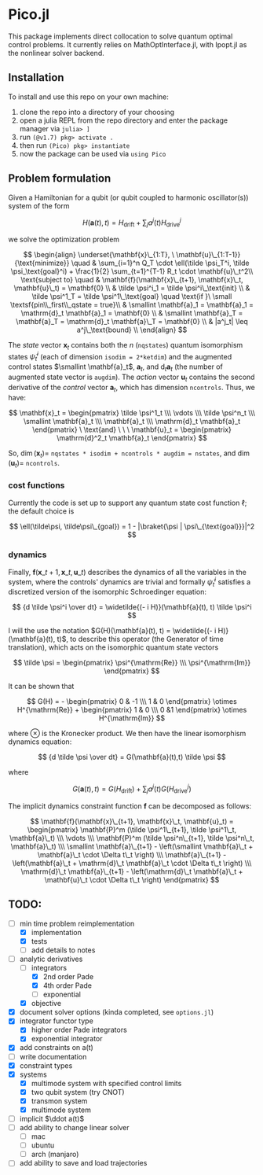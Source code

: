 # Pico.jl

This package implements direct collocation to solve quantum optimal control problems. It currently relies on MathOptInterface.jl, with Ipopt.jl as the nonlinear solver backend.

## Installation

To install and use this repo on your own machine:

1. clone the repo into a directory of your choosing
2. open a julia REPL from the repo directory and enter the package manager via `julia> ]`
3. run `(@v1.7) pkg> activate .` 
4. then run `(Pico) pkg> instantiate`
5. now the package can be used via `using Pico`


## Problem formulation

Given a Hamiltonian for a qubit (or qubit coupled to harmonic oscillator(s)) system of the form

$$
H(\mathbf{{a}}(t), t ) = H_{\text{drift}} + \sum_{j} a^j(t) H_{\text{drive}}^j
$$

we solve the optimization problem

$$
\begin{align}
\underset{\mathbf{x}\_{1:T}, \ \mathbf{u}\_{1:T-1}}{\text{minimize}} \quad
& \sum_{i=1}^n Q_T \cdot \ell(\tilde \psi_T^i, \tilde \psi_\text{goal}^i) + \frac{1}{2} \sum_{t=1}^{T-1} R_t \cdot \mathbf{u}\_t^2\\ 
\text{subject to} \quad 
& \mathbf{f}(\mathbf{x}\_{t+1}, \mathbf{x}\_t, \mathbf{u}\_t) = \mathbf{0}  \\
&  \tilde \psi^i_1 = \tilde \psi^i\_\text{init} \\
& \tilde \psi^1_T = \tilde \psi^1\_\text{goal} \quad \text{if }\ \small \textsf{pin\\_first\\_qstate = true}\\
& \smallint \mathbf{a}_1 = \mathbf{a}_1 = \mathrm{d}_t \mathbf{a}_1 = \mathbf{0} \\  
& \smallint \mathbf{a}_T = \mathbf{a}_T = \mathrm{d}_t \mathbf{a}\_T = \mathbf{0} \\
& |a^j_t| \leq a^j\_\text{bound} \\
\end{align}
$$

The *state* vector $\mathbf{x}_t$ contains both the $n$ (`nqstates`) quantum isomorphism states $\tilde \psi^i_t$ (each of dimension `isodim = 2*ketdim`) and the augmented control states $\smallint \mathbf{a}_t$, $\mathbf{a}_t$, and $\mathrm{d}_t \mathbf{a}_t$ (the number of augmented state vector is `augdim`). The *action* vector $\mathbf{u}_t$ contains the second derivative of the *control* vector $\mathbf{a}_t$, which has dimension `ncontrols`. Thus, we have:

$$
\mathbf{x}_t = \begin{pmatrix} \tilde \psi^1_t \\\ \vdots \\\ \tilde \psi^n_t \\\ \smallint \mathbf{a}_t \\\ \mathbf{a}_t \\\ \mathrm{d}_t \mathbf{a}_t \end{pmatrix} \ \text{and} \ \ \ \mathbf{u}_t = \begin{pmatrix} \mathrm{d}^2_t \mathbf{a}_t  \end{pmatrix}
$$

So, $\dim(\mathbf{x}_t) =$ `nqstates * isodim + ncontrols * augdim = nstates`, and $\dim(\mathbf{u}_t)=$ `ncontrols`.

### cost functions

Currently the code is set up to support any quantum state cost function $\ell$; the default choice is

$$
\ell(\tilde\psi, \tilde\psi\_{goal}) = 1 - |\braket{\psi | \psi\_{\text{goal}}}|^2
$$

### dynamics

Finally, $\mathbf{f}(\mathbf{x}\_{t+1}, \mathbf{x}\_t, \mathbf{u}\_t)$ describes the dynamics of all the variables in the system, where the controls' dynamics are trivial and formally $\tilde \psi^i_t$ satisfies a discretized version of the isomorphic Schroedinger equation:

$$
{d \tilde \psi^i \over dt} = \widetilde{(- i H)}(\mathbf{a}(t), t) \tilde \psi^i
$$

I will the use the notation $G(H)(\mathbf{a}(t), t) = \widetilde{(- i H)}(\mathbf{a}(t), t)$, to describe this operator (the Generator of time translation), which acts on the isomorphic quantum state vectors 

$$
\tilde \psi = \begin{pmatrix} \psi^{\mathrm{Re}} \\\ \psi^{\mathrm{Im}} \end{pmatrix}
$$ 

It can be shown that

$$
G(H) =  - \begin{pmatrix} 0 & -1 \\\ 1 & 0 \end{pmatrix} \otimes H^{\mathrm{Re}} + \begin{pmatrix} 1 & 0 \\\ 0 &1 \end{pmatrix} \otimes H^{\mathrm{Im}}
$$

where $\otimes$ is the Kronecker product.  We then have the linear isomorphism dynamics equation:

$$
{d \tilde \psi \over dt} = G(\mathbf{a}(t),t) \tilde \psi
$$

where

$$
G(\mathbf{a}(t),t) = G(H_{\text{drift}}) + \sum_j a^j(t) G(H_{\text{drive}}^j) 
$$

The implicit dynamics constraint function $\mathbf{f}$ can be decomposed as follows:

$$
\mathbf{f}(\mathbf{x}\_{t+1}, \mathbf{x}\_t, \mathbf{u}_t) 
= \begin{pmatrix} 
  \mathbf{P}^m (\tilde \psi^1\_{t+1}, \tilde \psi^1\_t, \mathbf{a}\_t) \\\ 
  \vdots \\\
  \mathbf{P}^m (\tilde \psi^n\_{t+1}, \tilde \psi^n\_t, \mathbf{a}\_t) \\\
  \smallint \mathbf{a}\_{t+1} - \left(\smallint \mathbf{a}\_t + \mathbf{a}\_t \cdot \Delta t\_t  \right) \\\
  \mathbf{a}\_{t+1} - \left(\mathbf{a}\_t + \mathrm{d}\_t \mathbf{a}\_t \cdot \Delta t\_t  \right) \\\
  \mathrm{d}\_t \mathbf{a}\_{t+1} - \left(\mathrm{d}\_t \mathbf{a}\_t + \mathbf{u}\_t \cdot \Delta t\_t \right)
  \end{pmatrix}
$$

## TODO: 

- [ ] min time problem reimplementation
  - [x] implementation
  - [x] tests
  - [ ] add details to notes
- [ ] analytic derivatives
  - [ ] integrators
    - [x] 2nd order Pade
    - [x] 4th order Pade
    - [ ] exponential
  - [x] objective
- [x] document solver options (kinda completed, see `options.jl`)
- [x] integrator functor type
  - [x] higher order Pade integrators
  - [x] exponential integrator
- [x] add constraints on a(t)
- [ ] write documentation 
- [x] constraint types
- [x] systems
  - [x] multimode system with specified control limits
  - [x] two qubit system (try CNOT)
  - [x] transmon system
  - [x] multimode system
- [ ] implicit $\ddot a(t)$
- [ ] add ability to change linear solver
  - [ ] mac
  - [ ] ubuntu
  - [ ] arch (manjaro)
- [ ] add ability to save and load trajectories
